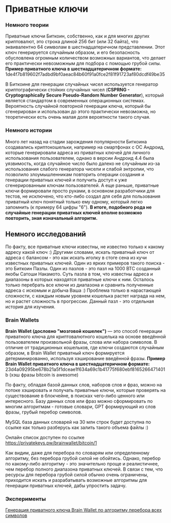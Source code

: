 # Приватные ключи

### Немного теории

Приватные ключи Биткоин, собственно, как и для многих других криптовалют, это строка длиной 256 бит (или 32 байта), что эквивалентно 64 символам в шестнадцатеричном представлении. 
Этот ключ генерируется случайным образом, и его безопасность обусловлена огромным количеством возможных вариантов, что делает его практически невозможным для подбора с помощью грубой силы. 
**Пример приватного ключа в шестнадцатеричном формате:** 1de4f7b819602f7adbd9bf0aeac84b60f91a0fce2f81f91723af80dcdf49be35

В Биткоине для генерации случайных чисел используется генератор криптографически стойких случайных чисел (**CSPRNG - Cryptographically Secure Pseudo-Random Number Generator**), который является стандартом в современных операционных системах. 
Вероятность случайной повторной генерации ключа, который бы сгенерирован и использован до этого практически невозможна, но теоретически есть очень малая доля вероятности такого случая.

### Немного истории
Много лет назад на стадии зарождения популярности Биткоина создавались криптокошельки, например на смартфонах с ОС Андроид, которые генерировали адреса из приватных ключей для личного использования пользователем, однако в версии Андроид 4.4 была уязвимость, когда случайное число было далеко не случайным из-за использования слабого генератора чисели и слабой энтропии, что позволило злоумышленникам повторить операции создания и генерации приватных ключей и получить доступ к уже сгенерированным ключам пользователей.
А еще раньше, приватные ключи формировали просто руками, в основном разработчики для тестов, не исключено, что кто-либо создал для себя для пользования приватный ключ понятный только ему одному, который легко запомнить (к примеру 64 цифры "6").
**В итоге, подобного рода не случайные генерации приватных ключей вполне возможно повторить, зная изначальный алгоритм.**

## Немного исследований
По факту, все приватные ключи известны, не известно только к какому адресу какой ключ :) Другими словами, искать приватный ключ от адреса с балансом - это как искать иголку в стоге сена из кучи известных приватных ключей.
Один из ярких примеров такого поиска - это Биткоин Пазлы. Один из пазлов - это пазл на 1000 BTC созданный якобы Сатоши Накамото. Суть пазла в том, что известны адреса и диапазоны в которых находятся приватные ключи к ним. Осталось только перебрать все ключи из диапазона и сравнить полученные адреса с искомым и добыча Ваша :) Проблема только в нарастающей сложности, с каждым новым уровнем кошелька растет награда на нем, но и растет сложность в прогрессии. Данный пазл - это отдельная история для изучения.

### Brain Wallets
**Brain Wallet (дословно "мозговой кошелек")** — это способ генерации приватного ключа для криптовалютного кошелька на основе введённой пользователем произвольной фразы, слова или набора символов. В отличие от традиционных кошельков, где ключи создаются случайным образом, в Brain Wallet приватный ключ формируется детерминированно, используя хэширование введённой фразы.
**Пример Brain Wallet приватного ключа в шестнадцатеричном формате:** 23d4a09295be678b21a5f1dceae1f634a69c1b41775f680ebf8165266471401b (хэш фразы bitcoin is awesome)

По факту, обладая базой данных слов, наборов слов и фраз, можно на потоке хэшировать и получать приватные ключи, которые проверять на существование в блокчейне, в поисках чего-либо ценного или интересного. Базу данных слов или фраз можно сформировать по многим алгоритмам - готовые словари, GPT формирующий из слов фразы, грубый перебор символов.

MySQL база данных словарей на 30 млн строк будет доступна по ссылке как только разберусь как залить такого объема файлы :)

Онлайн список доступен по ссылке https://privatekeys.pw/brainwallet/bitcoin/1

Как видим, даже для перебора по словарям или определенному алгоритму, без перебора грубой силой не обойтись. Однако, перебор по какому-либо алгоритму - это значительно проще и реалистичнее, чем перебор полного диапазона приватных ключей.
В связи с тем, что ресурсы для перебора грубой силой обычно очень ограничены, приходится искать и разрабатывать возможные алгоритмы для генерации приватных ключей, дабы упростить задачу.

### Эксперименты
[Генерация приватного ключа Brain Wallet по алгоритму перебора всех символов](https://github.com/develflowing/BitcoinSecretsRU/issues/4)